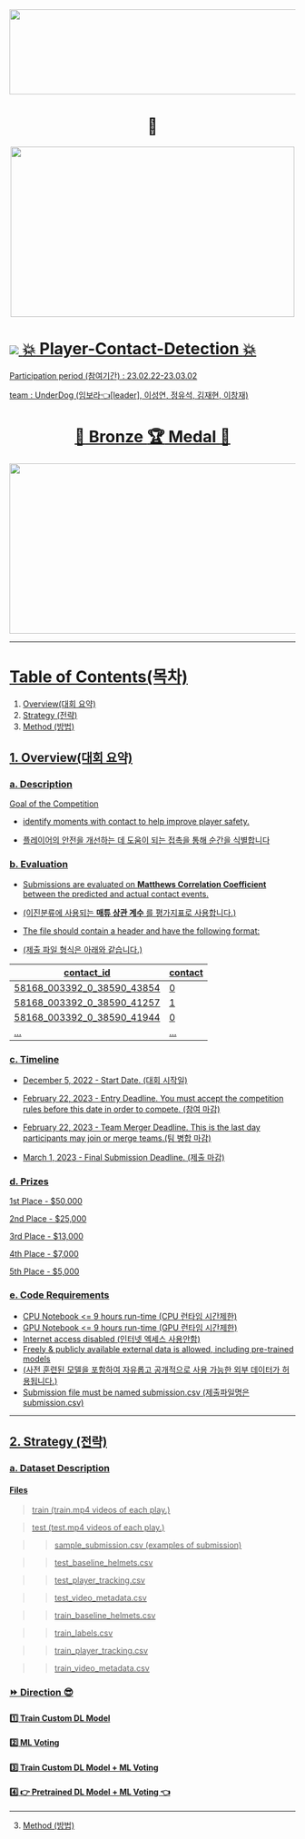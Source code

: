 <div align="center">




<img src="https://user-images.githubusercontent.com/103908794/222314882-9fe1ae73-0d39-4816-be45-5ca2f1617b7b.png" width="700" height="150"/>

# :football:

<img src="https://user-images.githubusercontent.com/103908794/222314397-a46d1f5e-45d6-4e16-932a-69e72d1d8fb7.gif" width="500" height="300"/>

</div>
  
  #  <a href="https://www.kaggle.com/competitions/nfl-player-contact-detection/overview"><img src="https://img.shields.io/badge/kaggle-20BEFF?style=plastic&logo=kaggle&logoColor=white"/>    :boom: Player-Contact-Detection :boom: 
  
  Participation period (참여기간) : 23.02.22-23.03.02 
  
  team : UnderDog (임보라:point_left:[leader], 이성연, 정유석, 김재현, 이창재) 
 
<div align="center">

# :tada: Bronze :trophy: Medal :tada:

<img src="https://user-images.githubusercontent.com/103908794/222319570-426b5551-b853-4e09-9670-539748a4f8e1.png" width="700" height="300"/>  

</div>

***

# Table of Contents(목차)

1. Overview(대회 요약)
2. Strategy (전략)
3. Method (방법)

## 1. Overview(대회 요약)

### a. Description

Goal of the Competition

- identify moments with contact to help improve player safety.

- 플레이어의 안전을 개선하는 데 도움이 되는 접촉을 통해 순간을 식별합니다

### b. Evaluation

- Submissions are evaluated on **Matthews Correlation Coefficient** between the predicted and actual contact events.

- (이진분류에 사용되는 **매튜 상관 계수** 를 평가지표로 사용합니다.)

- The file should contain a header and have the following format:
- (제출 파일 형식은 아래와 같습니다.)

<div align="center">

|contact_id|contact|
|---|---|
|58168_003392_0_38590_43854|0|
|58168_003392_0_38590_41257|1|
|58168_003392_0_38590_41944|0|
|...|...|

</div>

### c. Timeline

- December 5, 2022 - Start Date. (대회 시작일)

- February 22, 2023 - Entry Deadline. You must accept the competition rules before this date in order to compete. (참여 마감)

- February 22, 2023 - Team Merger Deadline. This is the last day participants may join or merge teams.(팀 병합 마감)

- March 1, 2023 - Final Submission Deadline. (제출 마감)

### d. Prizes

1st Place - $50,000

2nd Place - $25,000

3rd Place - $13,000

4th Place - $7,000

5th Place - $5,000

### e. Code Requirements

- CPU Notebook <= 9 hours run-time (CPU 런타임 시간제한)
- GPU Notebook <= 9 hours run-time (GPU 런타임 시간제한)
- Internet access disabled (인터넷 엑세스 사용안함)
- Freely & publicly available external data is allowed, including pre-trained models
- (사전 훈련된 모델을 포함하여 자유롭고 공개적으로 사용 가능한 외부 데이터가 허용됩니다.)
- Submission file must be named submission.csv (제출파일명은 submission.csv)

---

## 2. Strategy (전략)

### a. Dataset Description

#### Files

> train (train.mp4 videos of each play.)

> test (test.mp4 videos of each play.)

>> sample_submission.csv (examples of submission)

>> test_baseline_helmets.csv 

>> test_player_tracking.csv

>> test_video_metadata.csv

>> train_baseline_helmets.csv

>> train_labels.csv

>> train_player_tracking.csv

>> train_video_metadata.csv

### :fast_forward: Direction :sunglasses:

#### :one: Train Custom DL Model
  
#### :two: ML Voting

#### :three: Train Custom DL Model + ML Voting

#### :four: :point_right: Pretrained DL Model + ML Voting :point_left:
  
---

3. Method (방법)


